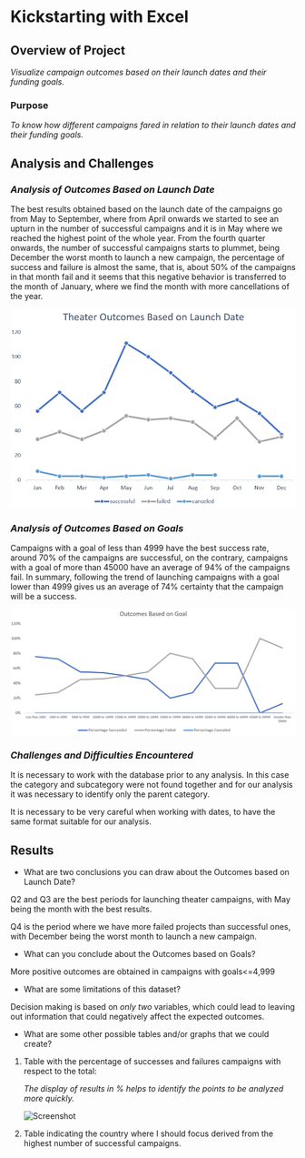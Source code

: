# Kickstarting with Excel

## **Overview of Project**
*Visualize campaign outcomes based on their launch dates and their funding goals.*

### **Purpose**
*To know how different campaigns fared in relation to their launch dates and their funding goals.*

## **Analysis and Challenges**

### *Analysis of Outcomes Based on Launch Date*

The best results obtained based on the launch date of the campaigns go from May to September, where from April onwards we started to see an upturn in the number of successful campaigns and it is in May where we reached the highest point of the whole year. 
From the fourth quarter onwards, the number of successful campaigns starts to plummet, being December the worst month to launch a new campaign, the percentage of success and failure is almost the same, that is, about 50% of the campaigns in that month fail and it seems that this negative behavior is transferred to the month of January, where we find the month with more cancellations of the year.

![Screenshot](Theater_Outcomes_vs_Launch.png)

### *Analysis of Outcomes Based on Goals*

Campaigns with a goal of less than 4999 have the best success rate, around 70% of the campaigns are successful, on the contrary, campaigns with a goal of more than 45000 have an average of 94% of the campaigns fail. 
In summary, following the trend of launching campaigns with a goal lower than 4999 gives us an average of 74% certainty that the campaign will be a success.

![Screenshot](Outcomes_vs_Goals.png)

### *Challenges and Difficulties Encountered*

It is necessary to work with the database prior to any analysis. In this case the category and subcategory were not found together and for our analysis it was necessary to identify only the parent category. 

It is necessary to be very careful when working with dates, to have the same format suitable for our analysis.

## **Results**

- What are two conclusions you can draw about the Outcomes based on Launch Date?

Q2 and Q3 are the best periods for launching theater campaigns, with May being the month with the best results.

Q4 is the period where we have more failed projects than successful ones, with December being the worst month to launch a new campaign.

- What can you conclude about the Outcomes based on Goals?

More positive outcomes are obtained in campaigns with goals<=4,999

- What are some limitations of this dataset?

Decision making is based on _only two_ variables, which could lead to leaving out information that could negatively affect the expected outcomes. 

- What are some other possible tables and/or graphs that we could create?

1. Table with the percentage of successes and failures campaigns with respect to the total:

   _The display of results in % helps to identify the points to be analyzed more quickly._

    ![Screenshot](Successful_Failed.png)

2. Table indicating the country where I should focus derived from the highest number of successful campaigns.